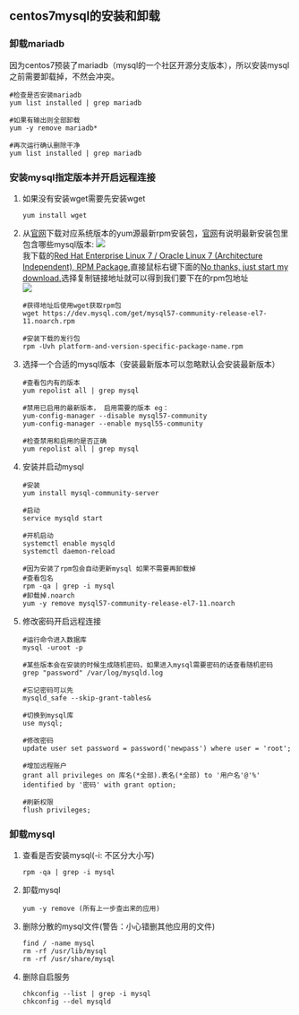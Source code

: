 ## centos7mysql的安装和卸载

### 卸载mariadb

因为centos7预装了mariadb（mysql的一个社区开源分支版本），所以安装mysql之前需要卸载掉，不然会冲突。

```
#检查是否安装mariadb
yum list installed | grep mariadb 

#如果有输出则全部卸载
yum -y remove mariadb*    

#再次运行确认删除干净
yum list installed | grep mariadb
```

### 安装mysql指定版本并开启远程连接

1. 如果没有安装wget需要先安装wget

	```
	yum install wget 
	```
	
2. 从[官网][mysqlnet]下载对应系统版本的yum源最新rpm安装包，[官网][mysqlnet]有说明最新安装包里包含哪些mysql版本:
	![](http://www.iwill.fun/media/blog/20180202/mysqldown.png)  
	我下载的[Red Hat Enterprise Linux 7 / Oracle Linux 7 (Architecture Independent), RPM Package](https://dev.mysql.com/downloads/file/?id=470281),直接鼠标右键下面的[No thanks, just start my download.](https://dev.mysql.com/get/mysql57-community-release-el7-11.noarch.rpm)选择复制链接地址就可以得到我们要下在的rpm包地址  
	![](http://www.iwill.fun/media/blog/20180202/mysqldowm2.png)  
	
	```
	#获得地址后使用wget获取rpm包
	wget https://dev.mysql.com/get/mysql57-community-release-el7-11.noarch.rpm

	#安装下载的发行包
	rpm -Uvh platform-and-version-specific-package-name.rpm
	```
	[mysqlnet]: https://dev.mysql.com/downloads/repo/yum/
	
3. 选择一个合适的mysql版本（安装最新版本可以忽略默认会安装最新版本）
	
	```
	#查看包内有的版本
	yum repolist all | grep mysql
	
	#禁用已启用的最新版本， 启用需要的版本 eg：
	yum-config-manager --disable mysql57-community
	yum-config-manager --enable mysql55-community
	
	#检查禁用和启用的是否正确
	yum repolist all | grep mysql
	```
	
4. 安装并启动mysql
	
	```
	#安装
	yum install mysql-community-server
	
	#启动
	service mysqld start
	
	#开机启动
	systemctl enable mysqld
	systemctl daemon-reload
	
	#因为安装了rpm包会自动更新mysql 如果不需要再卸载掉
	#查看包名
	rpm -qa | grep -i mysql
	#卸载掉.noarch
	yum -y remove mysql57-community-release-el7-11.noarch
	```
	
5. 修改密码开启远程连接
	
	```
	#运行命令进入数据库
	mysql -uroot -p
	
	#某些版本会在安装的时候生成随机密码，如果进入mysql需要密码的话查看随机密码
	grep "password" /var/log/mysqld.log
	
	#忘记密码可以先
	mysqld_safe --skip-grant-tables&
	
	#切换到mysql库
	use mysql;
	
	#修改密码
	update user set password = password('newpass') where user = 'root';
	
	#增加远程账户
	grant all privileges on 库名(*全部).表名(*全部) to '用户名'@'%' identified by '密码' with grant option;
	
	#刷新权限
	flush privileges;
	```

### 卸载mysql

1. 查看是否安装mysql(-i: 不区分大小写)
	
	```
	rpm -qa | grep -i mysql
	```
	
2. 卸载mysql
	
	```
	yum -y remove (所有上一步查出来的应用)
	```
	
3. 删除分散的mysql文件(警告：小心错删其他应用的文件)

	```
	find / -name mysql
	rm -rf /usr/lib/mysql
	rm -rf /usr/share/mysql
	```

4. 删除自启服务
	
	```
	chkconfig --list | grep -i mysql
	chkconfig --del mysqld
	```
